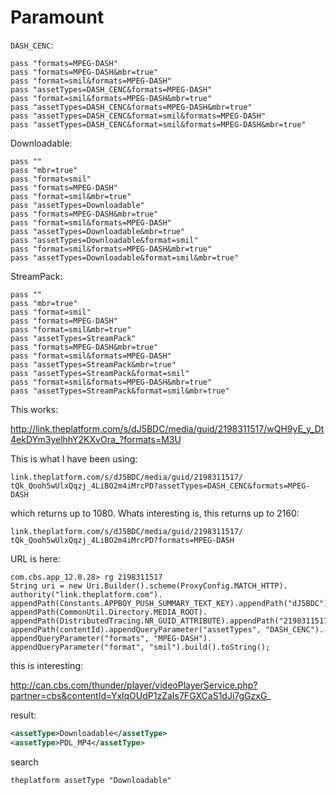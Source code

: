 # Paramount

`DASH_CENC`:

~~~
pass "formats=MPEG-DASH"
pass "formats=MPEG-DASH&mbr=true"
pass "format=smil&formats=MPEG-DASH"
pass "assetTypes=DASH_CENC&formats=MPEG-DASH"
pass "format=smil&formats=MPEG-DASH&mbr=true"
pass "assetTypes=DASH_CENC&formats=MPEG-DASH&mbr=true"
pass "assetTypes=DASH_CENC&format=smil&formats=MPEG-DASH"
pass "assetTypes=DASH_CENC&format=smil&formats=MPEG-DASH&mbr=true"
~~~

Downloadable:

~~~
pass ""
pass "mbr=true"
pass "format=smil"
pass "formats=MPEG-DASH"
pass "format=smil&mbr=true"
pass "assetTypes=Downloadable"
pass "formats=MPEG-DASH&mbr=true"
pass "format=smil&formats=MPEG-DASH"
pass "assetTypes=Downloadable&mbr=true"
pass "assetTypes=Downloadable&format=smil"
pass "format=smil&formats=MPEG-DASH&mbr=true"
pass "assetTypes=Downloadable&format=smil&mbr=true"
~~~

StreamPack:

~~~
pass ""
pass "mbr=true"
pass "format=smil"
pass "formats=MPEG-DASH"
pass "format=smil&mbr=true"
pass "assetTypes=StreamPack"
pass "formats=MPEG-DASH&mbr=true"
pass "format=smil&formats=MPEG-DASH"
pass "assetTypes=StreamPack&mbr=true"
pass "assetTypes=StreamPack&format=smil"
pass "format=smil&formats=MPEG-DASH&mbr=true"
pass "assetTypes=StreamPack&format=smil&mbr=true"
~~~

This works:

http://link.theplatform.com/s/dJ5BDC/media/guid/2198311517/wQH9yE_y_Dt4ekDYm3yelhhY2KXvOra_?formats=M3U



This is what I have been using:

~~~
link.theplatform.com/s/dJ5BDC/media/guid/2198311517/
tQk_Qooh5wUlxQqzj_4LiBO2m4iMrcPD?assetTypes=DASH_CENC&formats=MPEG-DASH
~~~

which returns up to 1080. Whats interesting is, this returns up to 2160:

~~~
link.theplatform.com/s/dJ5BDC/media/guid/2198311517/
tQk_Qooh5wUlxQqzj_4LiBO2m4iMrcPD?formats=MPEG-DASH
~~~

URL is here:

~~~
com.cbs.app_12.0.28> rg 2198311517
String uri = new Uri.Builder().scheme(ProxyConfig.MATCH_HTTP).
authority("link.theplatform.com").
appendPath(Constants.APPBOY_PUSH_SUMMARY_TEXT_KEY).appendPath("dJ5BDC").
appendPath(CommonUtil.Directory.MEDIA_ROOT).
appendPath(DistributedTracing.NR_GUID_ATTRIBUTE).appendPath("2198311517").
appendPath(contentId).appendQueryParameter("assetTypes", "DASH_CENC").
appendQueryParameter("formats", "MPEG-DASH").
appendQueryParameter("format", "smil").build().toString();
~~~

this is interesting:

http://can.cbs.com/thunder/player/videoPlayerService.php?partner=cbs&contentId=YxlqOUdP1zZaIs7FGXCaS1dJi7gGzxG_

result:

~~~xml
<assetType>Downloadable</assetType>
<assetType>PDL_MP4</assetType>
~~~

search

~~~
theplatform assetType "Downloadable"
~~~
